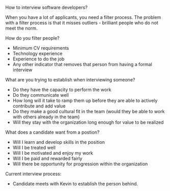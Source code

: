 How to interview software developers?

When you have a lot of applicants, you need a filter process. The problem with a filter process is that it misses outliers - brilliant people who do not meet the norm.

How do you filter people?

- Minimum CV requirements
- Technology experience
- Experience to do the job
- Any other indicator that removes that person from having a formal interview

What are you trying to establish when interviewing someone?

- Do they have the capacity to perform the work
- Do they communicate well
- How long will it take to ramp them up before they are able to actively contribute and add value
- Do they make a good cultural fit in the team (would they be able to work with others already in the team)
- Will they stay with the organization long enough for value to be realized

What does a candidate want from a postion?

- Will I learn and develop skills in the position
- Will I be treated well
- Will I be motivated and enjoy my work
- Will I be paid and rewarded fairly
- Will there be opportunity for progression within the organization

Current interview process:

- Candidate meets with Kevin to establish the person behind.

